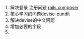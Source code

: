 1. 解决登录  注册问题  [rails composer](http://www.railscomposer.com/)
1. 核心学习的问题[devise-pundit](https://github.com/RailsApps/rails-devise-pundit)
1. 解决devise的中文问题
1. 增加必要的字段
1.